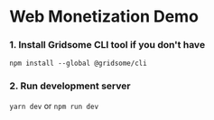 # Web Monetization Demo

### 1. Install Gridsome CLI tool if you don't have

`npm install --global @gridsome/cli`

### 2. Run development server

`yarn dev` or `npm run dev`
